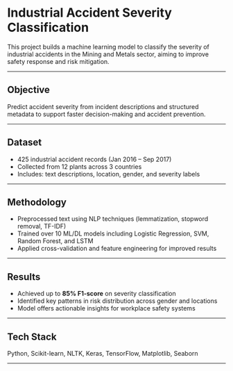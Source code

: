 # Industrial Accident Severity Classification

This project builds a machine learning model to classify the severity of industrial accidents in the Mining and Metals sector, aiming to improve safety response and risk mitigation.

---

## Objective

Predict accident severity from incident descriptions and structured metadata to support faster decision-making and accident prevention.

---

## Dataset

- 425 industrial accident records (Jan 2016 – Sep 2017)  
- Collected from 12 plants across 3 countries  
- Includes: text descriptions, location, gender, and severity labels

---

## Methodology

- Preprocessed text using NLP techniques (lemmatization, stopword removal, TF-IDF)
- Trained over 10 ML/DL models including Logistic Regression, SVM, Random Forest, and LSTM
- Applied cross-validation and feature engineering for improved results

---

## Results

- Achieved up to **85% F1-score** on severity classification  
- Identified key patterns in risk distribution across gender and locations  
- Model offers actionable insights for workplace safety systems

---

## Tech Stack

Python, Scikit-learn, NLTK, Keras, TensorFlow, Matplotlib, Seaborn

---
